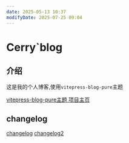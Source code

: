 ```yaml
---
date: 2025-05-13 10:37
modifyDate: 2025-07-25 09:04
---
```

# Cerry\`blog
## 介绍
这是我的个人博客,使用`vitepress-blog-pure`主题

[vitepress-blog-pure主题 项目主页](https://github.com/airene/vitepress-blog-pure)
## changelog
[changelog](/changelog2.md)
[changelog2](/changelog2.md)